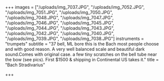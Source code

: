 +++
images = ["/uploads/img_7037.JPG", "/uploads/img_7052.JPG", "/uploads/img_7051.JPG", "/uploads/img_7050.JPG", "/uploads/img_7048.JPG", "/uploads/img_7047.JPG", "/uploads/img_7046.JPG", "/uploads/img_7045.JPG", "/uploads/img_7044.JPG", "/uploads/img_7043.JPG", "/uploads/img_7042.JPG", "/uploads/img_7040.JPG", "/uploads/img_7039.JPG", "/uploads/img_7038.JPG"]
instruments = "trumpets"
subtitle = "37 bell, ML bore this is the Bach most people choose and with good reason. A very well balanced scale and beautiful dark sound.Comes with original case. a few tiny scratches on the bell tube near the bow (see pics). First $1500 & shipping in Continental US takes it."
title = "Bach Stradivarius"

+++
